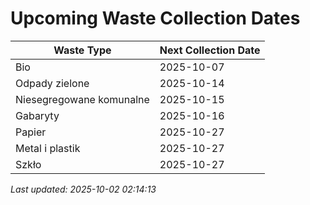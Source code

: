 # Upcoming Waste Collection Dates

| Waste Type | Next Collection Date |
|------------|----------------------|
| Bio | 2025-10-07 |
| Odpady zielone | 2025-10-14 |
| Niesegregowane komunalne | 2025-10-15 |
| Gabaryty | 2025-10-16 |
| Papier | 2025-10-27 |
| Metal i plastik | 2025-10-27 |
| Szkło | 2025-10-27 |


*Last updated: 2025-10-02 02:14:13*
